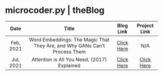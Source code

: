 
# microcoder.py | theBlog

| Date | Title | Blog Link | Project Link |
| :---: | :---: | :---: |:---:|
| Feb, 2021 | Word Embeddings: The Magic That They Are, and Why GANs Can’t Process Them | [Click Here](https://microcoder-py.github.io/blog/feb/2021/wordEmbeddings) | N/A | 
| Jul, 2021 | Attention is All You Need, (2017) Explained | [Click Here](https://microcoder-py.github.io/blog/aug/2021/transformers) | [Click Here](https://github.com/microcoder-py/example-tfx-pipeline-text-classifier) |  


